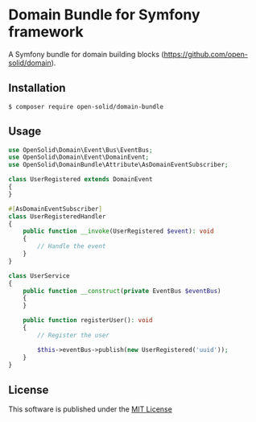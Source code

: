 # Domain Bundle for Symfony framework

A Symfony bundle for domain building blocks (https://github.com/open-solid/domain).

## Installation

```console
$ composer require open-solid/domain-bundle
```

## Usage

```php
use OpenSolid\Domain\Event\Bus\EventBus;
use OpenSolid\Domain\Event\DomainEvent;
use OpenSolid\DomainBundle\Attribute\AsDomainEventSubscriber;

class UserRegistered extends DomainEvent
{
}

#[AsDomainEventSubscriber]
class UserRegisteredHandler
{
    public function __invoke(UserRegistered $event): void
    {
        // Handle the event
    }
}

class UserService
{
    public function __construct(private EventBus $eventBus)
    {
    }

    public function registerUser(): void
    {
        // Register the user

        $this->eventBus->publish(new UserRegistered('uuid'));
    }
}
```

## License

This software is published under the [MIT License](LICENSE)
